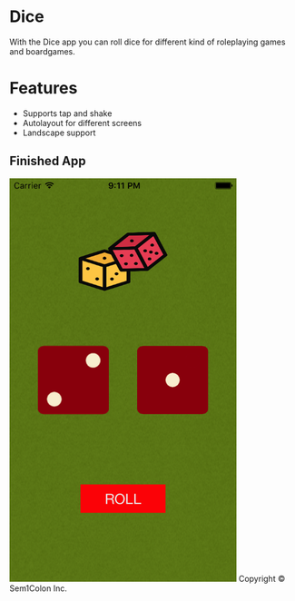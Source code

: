 # Dice
With the Dice app you can roll dice for different kind of roleplaying games and boardgames.
<br />
# Features
* Supports tap and shake
* Autolayout for different screens
* Landscape support
## Finished App
<img src="https://github.com/sem1colon/Images/blob/master/Simulator%20Screen%20Shot%2006-Jul-2017%2C%209.11.20%20PM.png"  width="400">
Copyright © Sem1Colon Inc.
